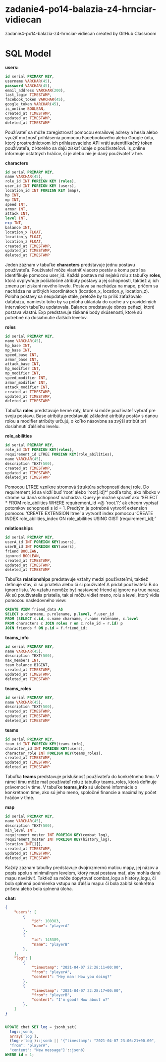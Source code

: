 # zadanie4-po14-balazia-z4-hrnciar-vidiecan
zadanie4-po14-balazia-z4-hrnciar-vidiecan created by GitHub Classroom

# SQL Model

**users:**

```sql
id serial PRIMARY KEY,
username VARCHAR(45),
password VARCHAR(45),
email_address VARCHAR(200),
last_login TIMESTAMP,
facebook_token VARCHAR(45),
google_token VARCHAR(45),
is_online BOOLEAN,
created_at TIMESTAMP,
updated_at TIMESTAMP,
deleted_at TIMESTAMP
```
Používateľ sa môže zaregistrovať pomocou emailovej adresy a hesla alebo využiť možnosť prihlásenia pomocou Facebookového alebo Google účtu, ktorý prostredníctvom ich prihlasovacieho API vráti autentifikačný token používateľa, z ktorého sa dajú získať údaje o používateľovi. is_online informuje ostatných hráčov, či je alebo nie je daný používateľ v hre.

**characters**

```sql
id serial PRIMARY KEY,
name VARCHAR(45),
role_id INT FOREIGN KEY (roles),
user_id INT FOREIGN KEY (users),
location_id INT FOREIGN KEY (map),
hp INT,
mp INT,
speed INT,
armor INT,
attack INT,
level INT,
exp INT,
balance INT,
location_x FLOAT,
location_y FLOAT,
location_z FLOAT,
created_at TIMESTAMP,
updated_at TIMESTAMP,
deleted_at TIMESTAMP
```

Jeden záznam v tabuľke **characters** predstavuje jednu postavu používateľa. Používateľ môže vlastniť viacero postáv a komu patrí sa identifikuje pomocou user_id. Každá postava má nejakú rolu z tabuľky **roles**, ktorá ovplyvňuje počiatočné atribúty postavy a jej schopnosti, taktiež aj ich zmenu pri získaní nového levelu. Postava sa nachádza na mape, pričom sa nachádza na určitých koordinátoch (location_x, location_y, location_z). Poloha postavy sa neupdatuje stále, pretože by to príliš zaťažovalo databázu, namiesto toho by sa poloha ukladala do cache a v pravidelných intervaloch tabuľku updatovala. Balance predstavuje obnos peňazí, ktoré postava vlastní. Exp predstavuje získané body skúseností, ktoré sú potrebné na dosiahnutie ďalších levelov. 


**roles**

```sql
id serial PRIMARY KEY,
name VARCHAR(45),
hp_base INT,
mp_base INT,
speed_base INT,
armor_base INT,
attack_base INT,
hp_modifier INT,
mp_modifier INT,
speed_modifier INT,
armor_modifier INT,
attack_modifier INT,
created_at TIMESTAMP,
updated_at TIMESTAMP,
deleted_at TIMESTAMP
```

Tabuľka **roles** predstavuje herné roly, ktoré si môže používateľ vybrať pre svoju postavu. Base atribúty predstavujú základné atribúty postáv s danou rolou a modifier atribúty určujú, o koľko násovbne sa zvýši atribút pri dosiahnutí ďalšieho levelu.


**role_abilities**

```sql
id serial PRIMARY KEY,
role_id INT FOREIGN KEY(roles),
requirement_id LTREE FOREIGN KEY(role_abilities),
name VARCHAR(45),
description TEXT(500),
created_at TIMESTAMP,
updated_at TIMESTAMP,
deleted_at TIMESTAMP
```

Pomocou LTREE vznikne stromová štruktúra schopností danej role.
Do requirement_id sa vloží buď ‘root’ alebo ‘root[.id]*’ podľa toho, ako hlboko v strome sa daná schopnosť nachádza.
Query je možné spraviť ako ‘SELECT * FROM role_abilities WHERE requirement_id <@ 'root.1’;’ ak chcem vypísať potomkov schopnosti s id = 1.
Predtým je potrebné vytvoriť extension pomocou ‘CREATE EXTENSION ltree’ a vytvoriť index pomocou ‘CREATE INDEX role_abilities_index ON role_abilities USING GIST (requirement_id);’


**relationships**

```sql
id serial PRIMARY KEY,
userA_id INT FOREIGN KEY(users),
userB_id INT FOREIGN KEY(users),
friend BOOLEAN,
ignored BOOLEAN,
created_at TIMESTAMP,
updated_at TIMESTAMP,
deleted_at TIMESTAMP
```

Tabuľka **relationships** predstavuje vzťahy medzi používateľmi, taktiež definuje stav, či sú priatelia alebo či si používateľ A pridal používateľa B do ignore listu. Vo vzťahu nemôže byť nastavené friend aj ignore na true naraz. Ak sú používatelia priatelia, tak si môžu vidieť meno, rolu a level, ktorý vidia pomocou nasledovného view:

```sql
CREATE VIEW friend_data AS
SELECT p.charname, p.rolename, p.level, f.user_id
FROM (SELECT c.id, c.name charname, r.name rolename, c.level
FROM characters c JOIN roles r on c.role_id = r.id) p
JOIN friends f ON p.id = f.friend_id;
```

**teams_info**

```sql
id serial PRIMARY KEY,
name VARCHAR(45),
description TEXT(500),
max_members INT,
team_balance BIGINT,
created_at TIMESTAMP,
updated_at TIMESTAMP,
deleted_at TIMESTAMP
```

**teams_roles**

```sql
id serial PRIMARY KEY,
name VARCHAR(45),
description TEXT(500),
created_at TIMESTAMP,
updated_at TIMESTAMP,
deleted_at TIMESTAMP
```

**teams**

```sql
id serial PRIMARY KEY,
team_id INT FOREIGN KEY(teams_info),
character_id INT FOREIGN KEY(users),
character_role INT FOREIGN KEY(teams_roles),
created_at TIMESTAMP,
updated_at TIMESTAMP,
deleted_at TIMESTAMP
```

Tabuľka **teams** predstavuje príslušnosť používateľa do konkrétneho tímu. V rámci tímu môže mať používateľ rolu z tabuľky teams_roles, ktorá definuje právomoci v tíme. V tabuľke **teams_info** sú uložené informácie o konkrétnom tíme, ako sú jeho meno, spoločné financie a maximálny počet hráčov v tíme.


**map**

```sql
id serial PRIMARY KEY,
name VARCHAR(45),
description TEXT(500),
min_level INT,
requirement_moster INT FOREIGN KEY(combat_log),
requirement_moster INT FOREIGN KEY(history_log),
location INT[][],
created_at TIMESTAMP,
updated_at TIMESTAMP,
deleted_at TIMESTAMP
```

Každý záznam tabuľky predstavuje dvojrozmernú maticu mapy, jej názov a popis spolu s minimálnym levelom, ktorý musí postava mať, aby mohla danú mapu navštíviť. Taktiež sa môže dopytovať combat_logu a history_logu, či bola splnená podmienka vstupu na ďalšiu mapu: či bola zabitá konkrétna príšera alebo bola splnená úloha. 


**chat:**

```json
{
	"users": [
		{
			"id": 108383,
			"name": "playerA"
		},
		{
			"id": 145389,
			"name": "playerB"
		},
	],
	"log": [
		{
			"timestamp": "2021-04-07 22:28:11+00:00",
			"from": "playerA",
			"content": "Hey man! How you doing?"
		},
		{
			"timestamp": "2021-04-07 22:28:17+00:00",
			"from": "playerB",
			"content": "I'm good! How about u?"
		},
	]
}



```

```sql
UPDATE chat SET log = jsonb_set(
  log::jsonb,
  array['log'],
  (log->'log')::jsonb || '{"timestamp": "2021-04-07 23:06:21+00.00", 
  "from": "playerA", 
  "content": "New message"}'::jsonb)
WHERE id = 1;
```

